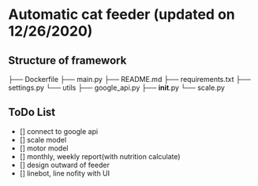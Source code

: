 # Automatic cat feeder (updated on 12/26/2020)

## Structure of framework

├── Dockerfile
├── main.py
├── README.md
├── requirements.txt
├── settings.py
└── utils
    ├── google_api.py
    ├── __init__.py
    └── scale.py

## ToDo List
- [] connect to google api
- [] scale model
- [] motor model
- [] monthly, weekly report(with nutrition calculate)
- [] design outward of feeder
- [] linebot, line nofity with UI 
